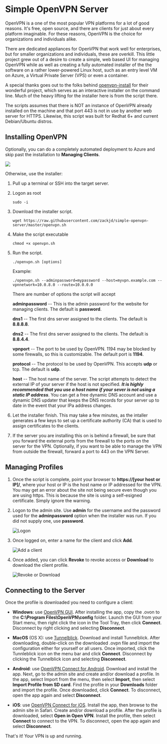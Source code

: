 Simple OpenVPN Server
====

OpenVPN is a one of the most popular VPN platforms for a lot of good reasons. It's free, open source, and there are clients for just about every platform imaginable. For these reasons, OpenVPN is the choice for organizations and individuals alike. 

There are dedicated appliances for OpenVPN that work well for enterprises, but for smaller organizations and individuals, these are overkill.  This little project grew out of a desire to create a simple, web based UI for managing OpenVPN while as well as creating a fully automated installer of the the software on a rather lower-powered Linux host, such as an entry level VM on Azure, a Virtual Private Server (VPS) or even a container.

A special thanks goes out to the folks behind [openvpn-install](https://github.com/Nyr/openvpn-install) for their wonderful project, which serves as an interactive installer on the command line. Much of the heavy lifting for the installer here is from the script there. 

The scripts assumes that there is NOT an instance of OpenVPN already installed on the machine and that port 443 is not in use by another web server for HTTPS. Likewise, this script was built for Redhat 6+ and current Debian/Ubuntu distros.


## Installing OpenVPN

Optionally, you can do a completely automated deployment to Azure and skip past the installation to **Managing Clients**.

<a href="https://portal.azure.com/#create/Microsoft.Template/uri/https%3A%2F%2Fraw.githubusercontent.com%2Fzackjd%2Fsimple-openvpn-server%2Fmaster%2Fopenvpn-template.json" target="_blank"><img src="http://azuredeploy.net/deploybutton.png"/></a>

Otherwise, use the installer:

1. Pull up a terminal or SSH into the target server.

1. Logon as root

	````
	sudo -i
	````

1. Download the installer script.

	````
	wget https://raw.githubusercontent.com/zackjd/simple-openvpn-server/master/openvpn.sh
	````

1. Make the script executable

	````
	chmod +x openvpn.sh
	````

1. Run the script.

	````
	./openvpn.sh [options]
	````

	Example:

	````
	./openvpn.sh --adminpassword=mypassword --host=myvpn.example.com --vpnnetwork=10.0.8.0 --route=10.0.0.0
	````


	There are number of options the script will accept

	**adminpassword** -- This is the admin password for the website for managing clients. The default is **password**.

	**dns1** -- The first dns server assigned to the clients. The default is **8.8.8.8**.

	**dns2** -- The first dns server assigned to the clients. The default is **8.8.4.4**.

	**vpnport** -- The port to be used by OpenVPN. 1194 may be blocked by some firewalls, so this is customizable. The default port is **1194**.

	**protocol** -- The protocol to be used by OpenVPN. This accepts **udp** or tcp. The default is **udp**.

	**host** -- The host name of the server. The script attempts to detect the external IP of your server if the host is not specified. ***It is highly recommended that you use a host name if your sever is not using a static IP address***. You can get a free dynamic DNS account and use a dynamic DNS updater that keeps the DNS records for your server up to date in the event that your IPa address changes.

1. Let the installer finish. This may take a few minutes, as the intaller generates a few keys to set up a certificate authority (CA) that is used to assign certificates to the clients.

1. If the server you are installing this on is behind a firewall, be sure that you forward the external ports from the firewall to the ports on the server for the VPN. Optionally, if you want to be able to manage the VPN from outside the firewall, forward a port to 443 on the VPN Server.


## Managing Profiles

1. Once the script is complete, point your browser to **https://[your host or IP]/**, where your host or IP is the host name or IP addressed for the VPN. You may get an error about the site not being secure even though you are using https. This is because the site is using a self-esigned certificate. Simply ignore the warning. 

1. Logon to the admin site. Use **admin** for the username and the password used for the **adminpassword** option when the installer was run. If you did not supply one, use **password**.

	![Logon](images/logon.png)

1. Once logged on, enter a name for the client and click **Add**.

	![Add a client](images/add-client.png)

1. Once added, you can click **Revoke** to revoke access or **Download** to download the client profile. 

	![Revoke or Download](images/download-revoke.png)

## Connecting to the Server

Once the profile is downloaded you need to configure a client:

* **Windows**: use [OpenVPN GUI](https://openvpn.net/index.php/open-source/downloads.html). After installing the app, copy the .ovon to the **C:\Program Files\OpenVPN\config** folder. Launch the GUI from your Start menu, then right click the icon in the Tool Tray, then click **Connect**. Disconnect by right clicking and selecting **Disconnect**.

* **MacOS** (OS X): use [Tunnelblick](https://tunnelblick.net/downloads.html). Download and install Tunnelblick. After downloading, double-click on the downloaded .ovpn file and import the configuration either for yourself or all users. Once imported, click the Tunnleblick icon on the menu bar and click **Connect**. Disconnect by clicking the Tunnelblick icon and selecting **Disconnect**.

* **Android**: use [OpenVPN Connect for Android](https://play.google.com/store/apps/details?id=net.openvpn.openvpn&hl=en). Download and install the app. Next, go to the admin site and create and/or download a profile. In the app, select Import from the menu, then select **Import**, then select **Import Profile from SD card**. Find the profile in your **Downloads** folder and import the profile. Once downloaded, click **Connect**. To disconnect, open the app again and select **Disconnect**.

* **iOS**: use [OpenVPN Connect for iOS](https://itunes.apple.com/us/app/openvpn-connect/id590379981?mt=8). Install the app, then browse to the admin site in Safari. Create and/or download a profile. After the profile is downloaded, select **Open in Open VPN**. Install the profile, then select **Connect** to connect to the VPN. To disconnect, open the app again and select **Disconnect**.

That's it! Your VPN is up and running.
